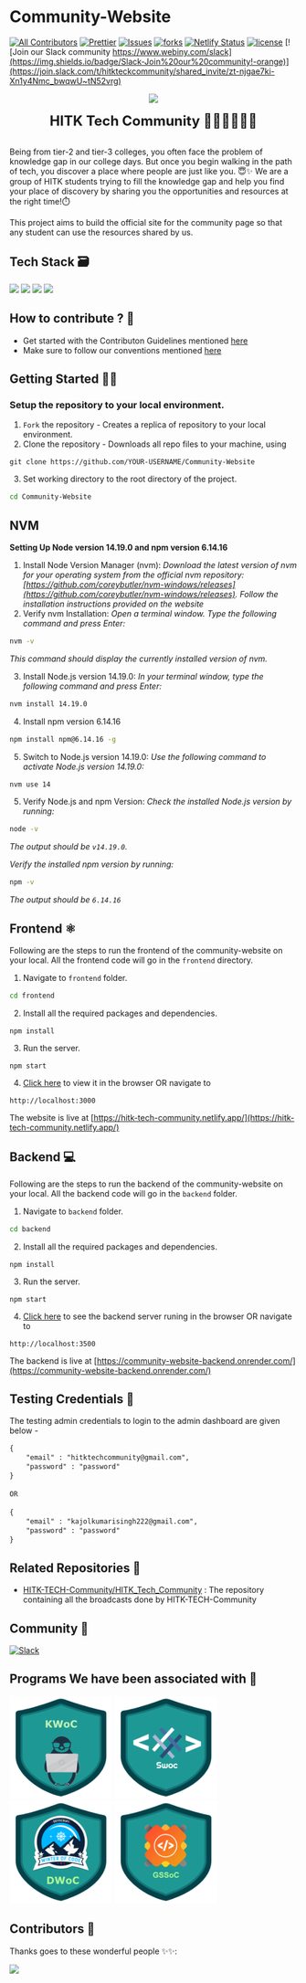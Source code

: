 # Community-Website

[![All Contributors](https://img.shields.io/badge/all_contributors-bot-orange.svg?style=flat-square)](#contributors-)
[![Prettier](https://img.shields.io/badge/code_style-prettier-ff69b4.svg)](https://prettier.io)
[![Issues](https://img.shields.io/github/issues/HITK-TECH-Community/Community-Website)](#issues)
[![forks](https://img.shields.io/github/forks/HITK-TECH-Community/Community-Website)](#forks)
[![Netlify Status](https://api.netlify.com/api/v1/badges/d8d6b080-423d-45c8-974e-fb1f7986a028/deploy-status)](https://app.netlify.com/sites/canvasboard/deploys)
[![license](https://img.shields.io/github/license/HITK-TECH-Community/Community-Website)](#license)
[![Join our Slack community https://www.webiny.com/slack](https://img.shields.io/badge/Slack-Join%20our%20community!-orange)](https://join.slack.com/t/hitkteckcommunity/shared_invite/zt-njgae7ki-Xn1y4Nmc_bwqwU~tN52vrg)

<p align="center" width="400px"><img src="assets/HITK_tech_comm_logo.png" width="200"></p>
<p align="center" width="400px"> <font size="5"> <b> HITK Tech Community 👩🏻‍💻👨🏻‍💻 </b></font></p> <br />
Being from tier-2 and tier-3 colleges, you often face the problem of knowledge gap in our college days. But once you begin walking in the path of tech, you discover a place where people are just like you. 😇✨ 
We are a group of HITK students trying to fill the knowledge gap and help you find your place of discovery by sharing you the opportunities and resources at the right time!⏱️<br />

This project aims to build the official site for the community page so that any student can use the resources shared by us.

## Tech Stack 🗃

<img src="https://img.shields.io/badge/-MongoDB-yellow?style=flat&logo=mongoDB"> <img src="https://img.shields.io/badge/-ExpressJS-grey?style=flat&logo=express&logoColor=white"> <img src="https://img.shields.io/badge/ReactJS%20-%2320232a.svg?logo=react" > <img src="https://img.shields.io/badge/-NodeJS%20-%2320232a?style=flat&logo=node.js">

## How to contribute ? 🤔

- Get started with the Contributon Guidelines mentioned [here](https://github.com/HITK-TECH-Community/Community-Website/blob/main/CONTRIBUTING.md)
- Make sure to follow our conventions mentioned [here](https://github.com/HITK-TECH-Community/Community-Website/blob/main/frontend/conventions.md)

## Getting Started 👨‍💻

### Setup the repository to your local environment.

1. `Fork` the repository - Creates a replica of repository to your local environment.
2. Clone the repository - Downloads all repo files to your machine, using

```git
git clone https://github.com/YOUR-USERNAME/Community-Website
```

3. Set working directory to the root directory of the project.

```sh
cd Community-Website
```

## NVM

**Setting Up Node version 14.19.0 and npm version 6.14.16**

1. Install Node Version Manager (nvm):
   _Download the latest version of nvm for your operating system from the official nvm repository:[https://github.com/coreybutler/nvm-windows/releases](https://github.com/coreybutler/nvm-windows/releases)._
   _Follow the installation instructions provided on the website_
2. Verify nvm Installation:
   _Open a terminal window._
   _Type the following command and press Enter:_

```sh
nvm -v
```

_This command should display the currently installed version of nvm._

3. Install Node.js version 14.19.0:
   _In your terminal window, type the following command and press Enter:_

```sh
nvm install 14.19.0
```

4. Install npm version 6.14.16

```sh
npm install npm@6.14.16 -g
```

5. Switch to Node.js version 14.19.0:
   _Use the following command to activate Node.js version 14.19.0:_

```sh
nvm use 14
```

5. Verify Node.js and npm Version:
   _Check the installed Node.js version by running:_

```sh
node -v
```

_The output should be `v14.19.0`._

_Verify the installed npm version by running:_

```sh
npm -v
```

_The output should be `6.14.16`_

## Frontend ⚛️

Following are the steps to run the frontend of the community-website on your local. All the frontend code will go in the `frontend` directory.

1. Navigate to `frontend` folder.

```sh
cd frontend
```

2. Install all the required packages and dependencies.

```node
npm install
```

3. Run the server.

```node
npm start
```

4. [Click here](http://localhost:3000) to view it in the browser OR navigate to

```text
http://localhost:3000
```

The website is live at [https://hitk-tech-community.netlify.app/](https://hitk-tech-community.netlify.app/)

## Backend 💻

Following are the steps to run the backend of the community-website on your local. All the backend code will go in the `backend` folder.

1. Navigate to `backend` folder.

```sh
cd backend
```

2. Install all the required packages and dependencies.

```node
npm install
```

3. Run the server.

```node
npm start
```

4. [Click here](http://localhost:3500) to see the backend server runing in the browser OR navigate to

```text
http://localhost:3500
```

The backend is live at [https://community-website-backend.onrender.com/](https://community-website-backend.onrender.com/)

## Testing Credentials 🤖

The testing admin credentials to login to the admin dashboard are given below -

```
{
    "email" : "hitktechcommunity@gmail.com",
    "password" : "password"
}

OR

{
    "email" : "kajolkumarisingh222@gmail.com",
    "password" : "password"
}
```

## Related Repositories 📂

- [HITK-TECH-Community/HITK_Tech_Community](https://github.com/HITK-TECH-Community/HITK_Tech_Community) : The repository containing all the broadcasts done by HITK-TECH-Community

## Community 👥

[![Slack](https://img.shields.io/badge/chat-on_slack-purple.svg?style=for-the-badge&logo=slack)](https://join.slack.com/t/hitkteckcommunity/shared_invite/zt-njgae7ki-Xn1y4Nmc_bwqwU~tN52vrg)

## Programs We have been associated with 🤍

<a href="https://kwoc.kossiitkgp.org/" target="_blank"><img src="assets/KWoC.png" width="180px" height="180px"></a>
<a href="https://swoc.tech/index.html" target="_blank"><img src="assets/SWoC.png" width="180px" height="180px"></a>
<a href="https://devscript.tech/woc/" target="_blank"><img src="assets/DWoC.png" width="180px" height="180px"></a>
<a href="https://gssoc.girlscript.tech/" target="_blank"><img src="assets/GSSoC.png" width="180px" height="180px"></a>

## Contributors 🌟

Thanks goes to these wonderful people ✨✨:

<a href="https://github.com/HITK-TECH-Community/Community-Website/graphs/contributors">
  <img src="https://contrib.rocks/image?repo=HITK-TECH-Community/Community-Website" />
</a>

